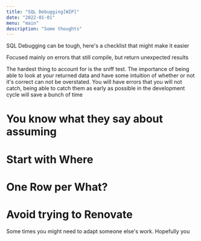 ```yaml
---
title: "SQL Debugging[WIP]"
date: "2022-01-01"
menu: "main"
description: "Some thoughts"
---
```




SQL Debugging can be tough, here's a checklist that might make it easier

Focused mainly on errors that still compile, but return unexpected results


The hardest thing to account for is the sniff test. The importance of being able to look at your returned data and have some intuition of whether or not it's correct can not be overstated. You will have errors that you will not catch, being able to catch them as early as possible in the development cycle will save a bunch of time

# You know what they say about assuming




# Start with Where




# One Row per What?


# Avoid trying to Renovate

Some times you might need to adapt someone else's work. Hopefully you 